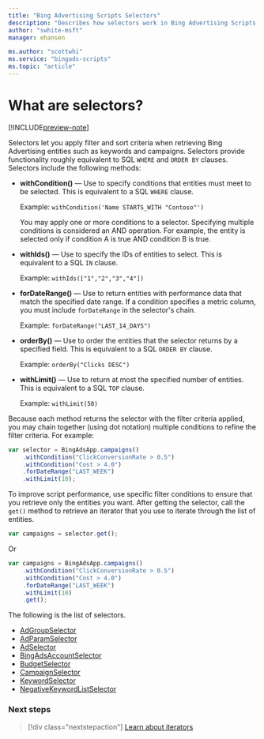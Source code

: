 ```yaml
---
title: "Bing Advertising Scripts Selectors"
description: "Describes how selectors work in Bing Advertising Scripts."
author: "swhite-msft"
manager: ehansen

ms.author: "scottwhi"
ms.service: "bingads-scripts"
ms.topic: "article"
---
```


# What are selectors?

[!INCLUDE[preview-note](../includes/preview-note.md)]

Selectors let you apply filter and sort criteria when retrieving Bing Advertising entities such as keywords and campaigns.  Selectors provide functionality roughly equivalent to SQL `WHERE` and `ORDER BY` clauses. Selectors include the following methods:

- **withCondition()** &mdash; Use to specify conditions that entities must meet to be selected. This is equivalent to a SQL `WHERE` clause.  
  
  Example: `withCondition('Name STARTS_WITH "Contoso"')`  
  
  You may apply one or more conditions to a selector. Specifying multiple conditions is considered an AND operation. For example, the entity is selected only if condition A is true AND condition B is true. 
  
- **withIds()** &mdash; Use to specify the IDs of entities to select. This is equivalent to a SQL `IN` clause.  
  
  Example: `withIds(["1","2","3","4"])`  

- **forDateRange()** &mdash; Use to return entities with performance data that match the specified date range. If a condition specifies a metric column, you must include `forDateRange` in the selector's chain.  
  
  Example: `forDateRange("LAST_14_DAYS")`  

- **orderBy()** &mdash; Use to order the entities that the selector returns by a specified field. This is equivalent to a SQL `ORDER BY` clause.  
  
  Example: `orderBy("Clicks DESC")`  

- **withLimit()** &mdash; Use to return at most the specified number of entities. This is equivalent to a SQL `TOP` clause.  
  
  Example: `withLimit(50)`  

Because each method returns the selector with the filter criteria applied, you may chain together (using dot notation) multiple conditions to refine the filter criteria. For example:

```javascript
var selector = BingAdsApp.campaigns()
    .withCondition("ClickConversionRate > 0.5")
    .withCondition("Cost > 4.0")
    .forDateRange("LAST_WEEK")
    .withLimit(10);
```

To improve script performance, use specific filter conditions to ensure that you retrieve only the entities you want. After getting the selector, call the `get()` method to retrieve an iterator that you use to iterate through the list of entities.

```javascript
var campaigns = selector.get();
```

Or 

```javascript
var campaigns = BingAdsApp.campaigns()
    .withCondition("ClickConversionRate > 0.5")
    .withCondition("Cost > 4.0")
    .forDateRange("LAST_WEEK")
    .withLimit(10)
    .get();
```


The following is the list of selectors.

- [AdGroupSelector](../reference/AdGroupSelector.md)
- [AdParamSelector](../reference/AdParamSelector.md)
- [AdSelector](../reference/AdSelector.md)
- [BingAdsAccountSelector](../reference/BingAdsAccountSelector.md)
- [BudgetSelector](../reference/BudgetSelector.md)
- [CampaignSelector](../reference/CampaignSelector.md)
- [KeywordSelector](../reference/KeywordSelector.md)
- [NegativeKeywordListSelector](../reference/NegativeKeywordListSelector.md)


### Next steps

> [!div class="nextstepaction"]
> [Learn about iterators](./iterators.md)

